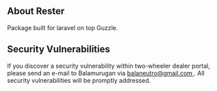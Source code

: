 ## About Rester

Package built for laravel on top Guzzle.

## Security Vulnerabilities

If you discover a security vulnerability within two-wheeler dealer portal, please send an e-mail to Balamurugan via [balaneutro@gmail.com
](mailto:balaneutro@gmail.com). All security vulnerabilities will be promptly addressed.
